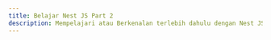 ```yaml
---
title: Belajar Nest JS Part 2 
description: Mempelajari atau Berkenalan terlebih dahulu dengan Nest JS
---
```

